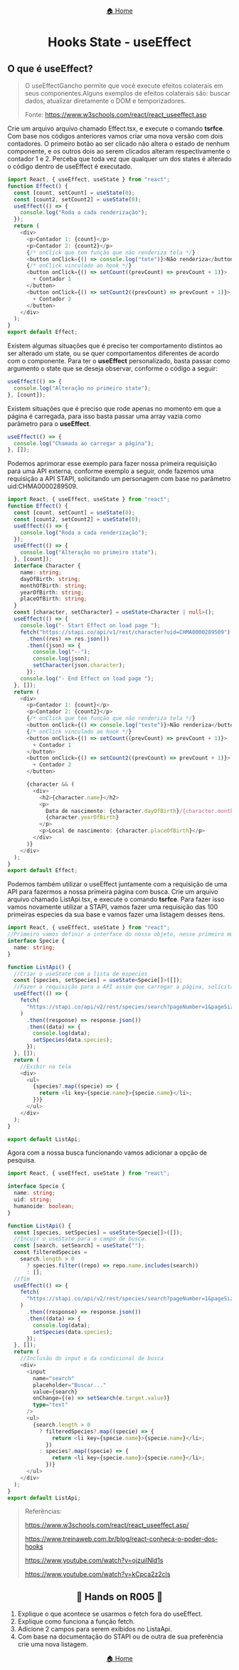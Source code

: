 <center>

[🏠 Home](../index.md)

</center>

#

<h1 align="center">Hooks State - useEffect</h1>

## O que é useEffect?

> O useEffectGancho permite que você execute efeitos colaterais em seus componentes.Alguns exemplos de efeitos colaterais são: buscar dados, atualizar diretamente o DOM e temporizadores.
>
> Fonte: https://www.w3schools.com/react/react_useeffect.asp

Crie um arquivo arquivo chamado Effect.tsx, e execute o comando **tsrfce**. Com base nos códigos anteriores vamos criar uma nova versão com dois contadores. O primeiro botão ao ser clicado não altera o estado de nenhum componente, e os outros dois ao serem clicados alteram respectivamente o contador 1 e 2. Perceba que toda vez que qualquer um dos states é alterado o código dentro de useEffect é executado.

```typescript
import React, { useEffect, useState } from "react";
function Effect() {
  const [count, setCount] = useState(0);
  const [count2, setCount2] = useState(0);
  useEffect(() => {
    console.log("Roda a cada renderização");
  });
  return (
    <div>
      <p>Contador 1: {count}</p>
      <p>Contador 2: {count2}</p>
      {/* onClick que tem função que não renderiza tela */}
      <button onClick={() => console.log("tete")}>Não renderiza</button>
      {/* onClick vinculado ao hook */}
      <button onClick={() => setCount((prevCount) => prevCount + 1)}>
        + Contador 1
      </button>
      <button onClick={() => setCount2((prevCount) => prevCount + 1)}>
        + Contador 2
      </button>
    </div>
  );
}
export default Effect;
```

Existem algumas situações que é preciso ter comportamento distintos ao ser alterado um state, ou se quer comportamentos diferentes de acordo com o componente. Para ter o **useEffect** personalizado, basta passar como argumento o state que se deseja observar, conforme o código a seguir:

```typescript
useEffect(() => {
  console.log("Alteração no primeiro state");
}, [count]);
```

Existem situações que é preciso que rode apenas no momento em que a página é carregada, para isso basta passar uma array vazia como parâmetro para o **useEffect**.

```typescript
useEffect(() => {
  console.log("Chamada ao carregar a página");
}, []);
```

Podemos aprimorar esse exemplo para fazer nossa primeira requisição para uma API externa, conforme exemplo a seguir, onde fazemos uma requisição a API STAPI, solicitando um personagem com base no parâmetro uid:CHMA0000289509.

```typescript
import React, { useEffect, useState } from "react";
function Effect() {
  const [count, setCount] = useState(0);
  const [count2, setCount2] = useState(0);
  useEffect(() => {
    console.log("Roda a cada renderização");
  });
  useEffect(() => {
    console.log("Alteração no primeiro state");
  }, [count]);
  interface Character {
    name: string;
    dayOfBirth: string;
    monthOfBirth: string;
    yearOfBirth: string;
    placeOfBirth: string;
  }
  const [character, setCharacter] = useState<Character | null>();
  useEffect(() => {
    console.log("- Start Effect on load page ");
    fetch("https://stapi.co/api/v1/rest/character?uid=CHMA0000289509")
      .then((res) => res.json())
      .then((json) => {
        console.log("--");
        console.log(json);
        setCharacter(json.character);
      });
    console.log("- End Effect on load page ");
  }, []);
  return (
    <div>
      <p>Contador 1: {count}</p>
      <p>Contador 2: {count2}</p>
      {/* onClick que tem função que não renderiza tela */}
      <button onClick={() => console.log("teste")}>Não renderiza</button>
      {/* onClick vinculado ao hook */}
      <button onClick={() => setCount((prevCount) => prevCount + 1)}>
        + Contador 1
      </button>
      <button onClick={() => setCount2((prevCount) => prevCount + 1)}>
        + Contador 2
      </button>

      {character && (
        <div>
          <h2>{character.name}</h2>
          <p>
            Data de nascimento: {character.dayOfBirth}/{character.monthOfBirth}/
            {character.yearOfBirth}
          </p>
          <p>Local de nascimento: {character.placeOfBirth}</p>
        </div>
      )}
    </div>
  );
}
export default Effect;
```

Podemos também utilizar o useEffect juntamente com a requisição de uma API para fazermos a nossa primeira página com busca. Crie um arquivo arquivo chamado ListApi.tsx, e execute o comando **tsrfce**. Para fazer isso vamos novamente utilizar a STAPI, vamos fazer uma requisição das 100 primeiras especies da sua base e vamos fazer uma listagem desses itens.

```typescript
import React, { useEffect, useState } from "react";
//Primeiro vamos definir a interface do nosso objeto, nesse primeiro momento vamos listar apenas o nome.
interface Specie {
  name: string;
}

function ListApi() {
  //Criar o useState com a lista de especies
  const [species, setSpecies] = useState<Specie[]>([]);
  //Fazer a requisição para a API assim que carregar a página, solicitando as 100 primeiras especies
  useEffect(() => {
    fetch(
      "https://stapi.co/api/v2/rest/species/search?pageNumber=1&pageSize=100"
    )
      .then((response) => response.json())
      .then((data) => {
        console.log(data);
        setSpecies(data.species);
      });
  }, []);
  return (
    //Exibir na tela
    <div>
      <ul>
        {species?.map((specie) => {
          return <li key={specie.name}>{specie.name}</li>;
        })}
      </ul>
    </div>
  );
}

export default ListApi;
```

Agora com a nossa busca funcionando vamos adicionar a opção de pesquisa.

```typescript
import React, { useEffect, useState } from "react";

interface Specie {
  name: string;
  uid: string;
  humanoide: boolean;
}

function ListApi() {
  const [species, setSpecies] = useState<Specie[]>([]);
  //Incuir o useState para o campo de busca.
  const [search, setSearch] = useState("");
  const filteredSpecies =
    search.length > 0
      ? species.filter((repo) => repo.name.includes(search))
      : [];
  //fim
  useEffect(() => {
    fetch(
      "https://stapi.co/api/v2/rest/species/search?pageNumber=1&pageSize=100"
    )
      .then((response) => response.json())
      .then((data) => {
        console.log(data);
        setSpecies(data.species);
      });
  }, []);
  return (
    //Inclusão do input e da condicional de busca
    <div>
      <input
        name="search"
        placeholder="Buscar..."
        value={search}
        onChange={(e) => setSearch(e.target.value)}
        type="text"
      />
      <ul>
        {search.length > 0
          ? filteredSpecies?.map((specie) => {
              return <li key={specie.name}>{specie.name}</li>;
            })
          : species?.map((specie) => {
              return <li key={specie.name}>{specie.name}</li>;
            })}
      </ul>
    </div>
  );
}
export default ListApi;
```

> Referências:
>
> https://www.w3schools.com/react/react_useeffect.asp/
>
> https://www.treinaweb.com.br/blog/react-conheca-o-poder-dos-hooks
>
> https://www.youtube.com/watch?v=ojzuilNld1s
>
> https://www.youtube.com/watch?v=kCpca2z2cls

<h2 align="center"> 
	🎲 Hands on R005 🎲
</h2>

1. Explique o que acontece se usarmos o fetch fora do useEffect.
1. Explique como funciona a função fetch.
1. Adicione 2 campos para serem exibidos no ListaApi.
1. Com base na documentação do STAPI ou de outra de sua preferência crie uma nova listagem.

<center>

[🏠 Home](../index.md)

</center>
